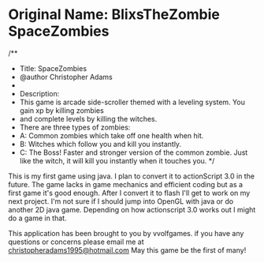 Original Name: BlixsTheZombie
SpaceZombies
==============

/**
 * Title: SpaceZombies
 * @author Christopher Adams
 * 
 * Description:
 * This game is arcade side-scroller themed with a leveling system. You gain xp by killing zombies
 * and complete levels by killing the witches.
 * There are three types of zombies:
 * A: Common zombies which take off one health when hit.
 * B: Witches which follow you and kill you instantly.
 * C: The Boss! Faster and stronger version of the common zombie. Just like the
   witch, it will kill you instantly when it touches you.
 */
 
 This is my first game using java. I plan to convert it to actionScript 3.0 in the future. The game lacks in game mechanics
 and efficient coding but as a first game it's good enough. After I convert it to flash I'll get to work on my next
 project. I'm not sure if I should jump into OpenGL with java or do another 2D java game. Depending on how actionscript 3.0
 works out I might do a game in that.
 
 This application has been brought to you by vvolfgames.
 if you have any questions or concerns please email me at christopheradams1995@hotmail.com
 May this game be the first of many!
